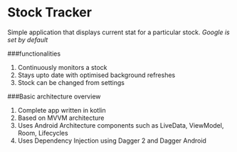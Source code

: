 # Stock Tracker

Simple application that displays current stat for a particular stock. 
*Google is set by default*

###functionalities
1) Continuously monitors a stock
2) Stays upto date with optimised background refreshes
3) Stock can be changed from settings

###Basic architecture overview
1) Complete app written in kotlin
2) Based on MVVM architecture
3) Uses Android Architecture components such as LiveData, ViewModel, Room, Lifecycles
4) Uses Dependency Injection using Dagger 2 and Dagger Android
